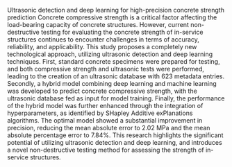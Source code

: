 Ultrasonic detection and deep learning for high-precision concrete strength prediction
Concrete compressive strength is a critical factor affecting the load-bearing capacity of concrete structures. However, current non-destructive testing for evaluating the concrete strength of in-service structures continues to encounter challenges in terms of accuracy, reliability, and applicability. This study proposes a completely new technological approach, utilizing ultrasonic detection and deep learning techniques. First, standard concrete specimens were prepared for testing, and both compressive strength and ultrasonic tests were performed, leading to the creation of an ultrasonic database with 623 metadata entries. Secondly, a hybrid model combining deep learning and machine learning was developed to predict concrete compressive strength, with the ultrasonic database fed as input for model training. Finally, the performance of the hybrid model was further enhanced through the integration of hyperparameters, as identified by SHapley Additive exPlanations algorithms. The optimal model showed a substantial improvement in precision, reducing the mean absolute error to 2.02 MPa and the mean absolute percentage error to 7.84%. This research highlights the significant potential of utilizing ultrasonic detection and deep learning, and introduces a novel non-destructive testing method for assessing the strength of in-service structures.

